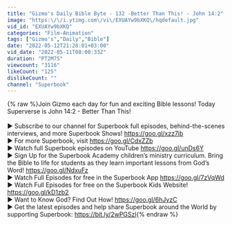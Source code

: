 ```yaml
---
title: "Gizmo's Daily Bible Byte - 132 -Better Than This! - John 14:2"
image: "https:\/\/i.ytimg.com\/vi\/EXUAYw9bXKQ\/hqdefault.jpg"
vid_id: "EXUAYw9bXKQ"
categories: "Film-Animation"
tags: ["Gizmo's","Daily","Bible"]
date: "2022-05-12T21:28:01+03:00"
vid_date: "2022-05-11T08:00:33Z"
duration: "PT2M7S"
viewcount: "3116"
likeCount: "125"
dislikeCount: ""
channel: "Superbook"
---
```

{% raw %}Join Gizmo each day for fun and exciting Bible lessons! Today Superverse is John 14:2 - Better Than This!<br /><br />► Subscribe to our channel for Superbook full episodes, behind-the-scenes interviews, and more Superbook Shows! <a rel="nofollow" target="blank" href="https://goo.gl/xzz7ib">https://goo.gl/xzz7ib</a><br />► For more Superbook, visit <a rel="nofollow" target="blank" href="https://goo.gl/CdxZZb">https://goo.gl/CdxZZb</a><br />► Watch full Superbook episodes on YouTube <a rel="nofollow" target="blank" href="https://goo.gl/unDs6Y">https://goo.gl/unDs6Y</a><br />► Sign Up for the Superbook Academy children’s ministry curriculum. Bring the Bible to life for students as they learn important lessons from God’s Word! <a rel="nofollow" target="blank" href="https://goo.gl/NdxuFz">https://goo.gl/NdxuFz</a><br />► Watch Full Episodes for free in the Superbook App <a rel="nofollow" target="blank" href="https://goo.gl/7zVqWd">https://goo.gl/7zVqWd</a><br />► Watch Full Episodes for free on the Superbook Kids Website! <a rel="nofollow" target="blank" href="https://goo.gl/kD1zb2">https://goo.gl/kD1zb2</a><br />► Want to Know God? Find Out How! <a rel="nofollow" target="blank" href="https://goo.gl/6hJyzC">https://goo.gl/6hJyzC</a><br />► Get the latest episodes and help share Superbook around the World by supporting Superbook: <a rel="nofollow" target="blank" href="https://bit.ly/2wPGSzl">https://bit.ly/2wPGSzl</a>{% endraw %}
